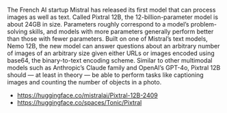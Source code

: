 The French AI startup Mistral has released its first model that can process images as well as text.
Called Pixtral 12B, the 12-billion-parameter model is about 24GB in size. Parameters roughly correspond to a model’s problem-solving skills, and models with more parameters generally perform better than those with fewer parameters.
Built on one of Mistral’s text models, Nemo 12B, the new model can answer questions about an arbitrary number of images of an arbitrary size given either URLs or images encoded using base64, the binary-to-text encoding scheme. Similar to other multimodal models such as Anthropic’s Claude family and OpenAI’s GPT-4o, Pixtral 12B should — at least in theory — be able to perform tasks like captioning images and counting the number of objects in a photo.

- https://huggingface.co/mistralai/Pixtral-12B-2409
- https://huggingface.co/spaces/Tonic/Pixtral

